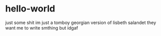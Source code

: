 # hello-world
just some shit
im just a tomboy georgian version of lisbeth salandet
they want me to write smthing but idgaf
